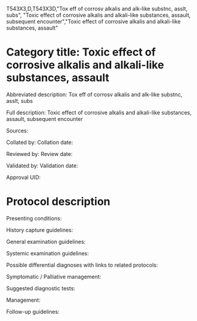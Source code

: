 T543X3,D,T543X3D,"Tox eff of corrosv alkalis and alk-like substnc, asslt, subs", "Toxic effect of corrosive alkalis and alkali-like substances, assault, subsequent encounter","Toxic effect of corrosive alkalis and alkali-like substances, assault"
# Category title: Toxic effect of corrosive alkalis and alkali-like substances, assault

Abbreviated description: Tox eff of corrosv alkalis and alk-like substnc, asslt, subs

Full description: Toxic effect of corrosive alkalis and alkali-like substances, assault, subsequent encounter

Sources:

Collated by:
Collation date:

Reviewed by:
Review date:

Validated by:
Validation date:

Approval UID:

# Protocol description

Presenting conditions:

History capture guidelines:

General examination guidelines:

Systemic examination guidelines:

Possible differential diagnoses with links to related protocols:

Symptomatic / Palliative management:

Suggested diagnostic tests:

Management:

Follow-up guidelines:
